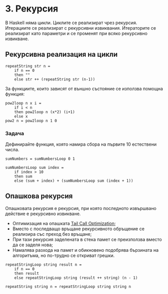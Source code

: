 # 3. Рекурсия
В Haskell няма цикли.
Циклите се реализират чрез рекурсия.
Итерациите се реализират с рекурсивни извиквания.
Итераторите се реализират като параметри и се променят при всяко рекурсивно извикване.

## Рекурсивна реализация на цикли
```
repeatString str n = 
    if n == 0
    then ""
    else str ++ (repeatString str (n-1))
```
За функциите, които зависят от външно състояние се използва помощна функция:
```
pow2loop n x i = 
    if i < n
    then pow2loop n (x*2) (i+1)
    else x
pow2 n = pow2loop n 1 0
```

### Задача
Дефинирайте функция, която намира сбора на първите 10 естествени числа.
```
sumNumbers = sumNumbersLoop 0 1

sumNumbersLoop sum index = 
    if index > 10
    then sum
    else (sum + index) + (sumNumbersLoop sum (index + 1))
```

## Опашкова рекурсия
Опашковата рекурсия е рекурсия, при която последното извършвано действие е рекурсивно извикване.
- Оптимизация на опашката [Tail Call Optimization](https://www.youtube.com/watch?v=-PX0BV9hGZY);
- Вместо с последващо връщане рекурсивното обръщение се реализира със преход без връщане;
- При тази рекурсия заделената в стека памет се преизползва вместо да се заделя нова; 
- Намалява разхода на памет и обикновено подобрява бързината на алгоритъма, но по-трудно се откриват грешки.
```
repeatStringLoop string result n = 
    if n == 0
    then result
    else repeatStringLoop string (result ++ string) (n - 1)

repeatString string n = repeatStringLoop string string n
```
